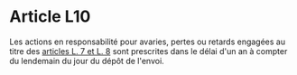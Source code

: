 # Article L10

Les actions en responsabilité pour avaries, pertes ou retards engagées au titre des [articles L. 7 et L. 8][1] sont prescrites dans le délai d'un an à compter du lendemain du jour du dépôt de l'envoi.

 [1]: /affichCodeArticle.do?cidTexte=LEGITEXT000006070987&idArticle=LEGIARTI000006465333&dateTexte=&categorieLien=cid